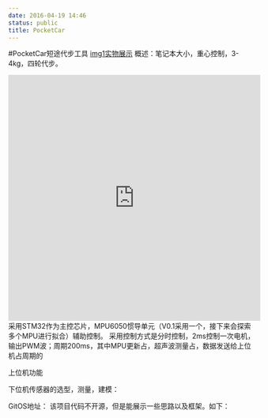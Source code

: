 ```yaml
---
date: 2016-04-19 14:46
status: public
title: PocketCar
---
```


#PocketCar短途代步工具
[img1实物展示]()
概述：笔记本大小，重心控制，3-4kg，四轮代步。
<iframe height=498 width=510 src="http://player.youku.com/embed/XMTUxNjYxMDQ0NA==" frameborder=0 allowfullscreen></iframe>
采用STM32作为主控芯片，MPU6050惯导单元（V0.1采用一个，接下来会探索多个MPU进行拟合）辅助控制。
采用控制方式是分时控制，2ms控制一次电机，输出PWM波；周期200ms，其中MPU更新占，超声波测量占，数据发送给上位机占周期的

上位机功能

下位机传感器的选型，测量，建模：

GitOS地址：
该项目代码不开源，但是能展示一些思路以及框架。如下：
